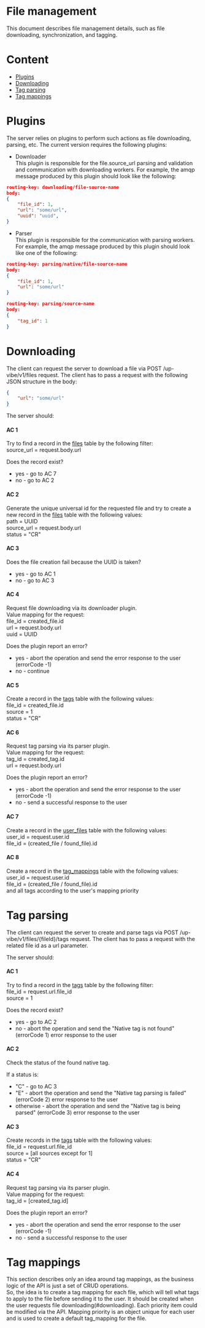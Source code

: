# File management

This document describes file management details, such as file downloading, synchronization, and tagging.

# Content

- [Plugins](#plugins)
- [Downloading](#downloading)
- [Tag parsing](#tag-parsing)
- [Tag mappings](#tag-mappings)

# Plugins  

The server relies on plugins to perform such actions as file downloading, parsing, etc. The current version requires the following plugins:
- Downloader  
This plugin is responsible for the file.source_url parsing and validation and communication with downloading workers. For example, the amqp message produced by this plugin should look like the following:
```json
routing-key: downloading/file-source-name
body:
{
    "file_id": 1,
    "url": "some/url",
    "uuid": "uuid",
}
```
- Parser  
This plugin is responsible for the communication with parsing workers. For example, the amqp message produced by this plugin should look like one of the following:
```json
routing-key: parsing/native/file-source-name
body:
{
    "file_id": 1,
    "url": "some/url"
}
```
```json
routing-key: parsing/source-name
body:
{
    "tag_id": 1
}
```

# Downloading  

The client can request the server to download a file via POST /up-vibe/v1/files request. The client has to pass a request with the following JSON structure in the body:
```json
{
    "url": "some/url"
}
```

The server should:

#### AC 1

Try to find a record in the [files](../database/files/files.md) table by the following filter:  
source_url = request.body.url  

Does the record exist?
- yes - go to AC 7
- no - go to AC 2

#### AC 2

Generate the unique universal id for the requested file and try to create a new record in the [files](../database/files/files.md) table with the following values:  
path = UUID  
source_url = request.body.url  
status = "CR"  

#### AC 3

Does the file creation fail because the UUID is taken?
- yes - go to AC 1
- no - go to AC 3

#### AC 4

Request file downloading via its downloader plugin.  
Value mapping for the request:  
file_id = created_file.id  
url = request.body.url  
uuid = UUID  

Does the plugin report an error?
- yes - abort the operation and send the error response to the user (errorCode -1)
- no - continue

#### AC 5

Create a record in the [tags](../database/tags/tags.md) table with the following values:  
file_id = created_file.id   
source = 1  
status = "CR"  

#### AC 6

Request tag parsing via its parser plugin.  
Value mapping for the request:  
tag_id = created_tag.id  
url = request.body.url  

Does the plugin report an error?
- yes - abort the operation and send the error response to the user (errorCode -1)
- no - send a successful response to the user

#### AC 7

Create a record in the [user_files](../database/files/user_files.md) table with the following values:  
user_id = request.user.id   
file_id = (created_file / found_file).id  

#### AC 8

Create a record in the [tag_mappings](../database/tags/tag_mappings.md) table with the following values:  
user_id = request.user.id   
file_id = (created_file / found_file).id  
and all tags according to the user's mapping priority

# Tag parsing  

The client can request the server to create and parse tags via POST /up-vibe/v1/files/{fileId}/tags request. The client has to pass a request with the related file id as a url parameter.

The server should:

#### AC 1

Try to find a record in the [tags](../database/tags/tags.md) table by the following filter:  
file_id = request.url.file_id  
source = 1  

Does the record exist?  
- yes - go to AC 2  
- no - abort the operation and send the "Native tag is not found" (errorCode 1) error response to the user  

#### AC 2

Check the status of the found native tag.

If a status is:
- "С" - go to AC 3
- "E" - abort the operation and send the "Native tag parsing is failed" (errorCode 2) error response to the user   
- otherwise - abort the operation and send the "Native tag is being parsed" (errorCode 3) error response to the user

#### AC 3

Create records in the [tags](../database/tags/tags.md) table with the following values:  
file_id = request.url.file_id  
source = [all sources except for 1]  
status = "CR"  

#### AC 4

Request tag parsing via its parser plugin.  
Value mapping for the request:  
tag_id = [created_tag.id]  

Does the plugin report an error?  
- yes - abort the operation and send the error response to the user (errorCode -1)  
- no - send a successful response to the user

# Tag mappings  

This section describes only an idea around tag mappings, as the business logic of the API is just a set of CRUD operations.  
So, the idea is to create a tag mapping for each file, which will tell what tags to apply to the file before sending it to the user. It should be created when the user requests file downloading(#downloading). Each priority item could be modified via the API.
Mapping priority is an object unique for each user and is used to create a default tag_mapping for the file.